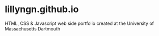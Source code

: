 # lillyngn.github.io
HTML, CSS &amp; Javascript web side portfolio created at the University of Massachusetts Dartmouth
